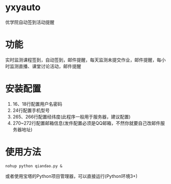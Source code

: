 # yxyauto
 优学院自动签到活动提醒
# 功能
 实时监测课程签到，自动签到，邮件提醒，每天监测未提交作业，邮件提醒，每小时监测直播、课堂讨论活动，邮件提醒
# 安装配置
1. 16、18行配置用户名密码
2. 24行配置手机型号
3. 265、266行配置经纬度(此程序一般用于服务器，建议配置)
4. 270~272行配置邮箱信息(发件配置必须是QQ邮箱，不然你就要自己改邮件服务器地址)
# 使用方法
 `nohup python qiandao.py &`
 
  或者使用宝塔的Python项目管理器，可以直接运行(Python环境3+)